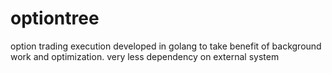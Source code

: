 # optiontree
option trading execution developed in golang to take benefit of background work and optimization. very less dependency on external system
